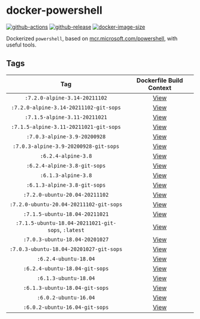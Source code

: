 # docker-powershell

[![github-actions](https://github.com/theohbrothers/docker-powershell/workflows/ci-master-pr/badge.svg)](https://github.com/theohbrothers/docker-powershell/actions)
[![github-release](https://img.shields.io/github/v/release/theohbrothers/docker-powershell?style=flat-square)](https://github.com/theohbrothers/docker-powershell/releases/)
[![docker-image-size](https://img.shields.io/docker/image-size/theohbrothers/docker-powershell/latest)](https://hub.docker.com/r/theohbrothers/docker-powershell)

Dockerized `powershell`, based on [mcr.microsoft.com/powershell](https://hub.docker.com/r/microsoft/powershell/), with useful tools.

## Tags

| Tag | Dockerfile Build Context |
|:-------:|:---------:|
| `:7.2.0-alpine-3.14-20211102` | [View](variants/7.2.0-alpine-3.14-20211102 ) |
| `:7.2.0-alpine-3.14-20211102-git-sops` | [View](variants/7.2.0-alpine-3.14-20211102-git-sops ) |
| `:7.1.5-alpine-3.11-20211021` | [View](variants/7.1.5-alpine-3.11-20211021 ) |
| `:7.1.5-alpine-3.11-20211021-git-sops` | [View](variants/7.1.5-alpine-3.11-20211021-git-sops ) |
| `:7.0.3-alpine-3.9-20200928` | [View](variants/7.0.3-alpine-3.9-20200928 ) |
| `:7.0.3-alpine-3.9-20200928-git-sops` | [View](variants/7.0.3-alpine-3.9-20200928-git-sops ) |
| `:6.2.4-alpine-3.8` | [View](variants/6.2.4-alpine-3.8 ) |
| `:6.2.4-alpine-3.8-git-sops` | [View](variants/6.2.4-alpine-3.8-git-sops ) |
| `:6.1.3-alpine-3.8` | [View](variants/6.1.3-alpine-3.8 ) |
| `:6.1.3-alpine-3.8-git-sops` | [View](variants/6.1.3-alpine-3.8-git-sops ) |
| `:7.2.0-ubuntu-20.04-20211102` | [View](variants/7.2.0-ubuntu-20.04-20211102 ) |
| `:7.2.0-ubuntu-20.04-20211102-git-sops` | [View](variants/7.2.0-ubuntu-20.04-20211102-git-sops ) |
| `:7.1.5-ubuntu-18.04-20211021` | [View](variants/7.1.5-ubuntu-18.04-20211021 ) |
| `:7.1.5-ubuntu-18.04-20211021-git-sops`, `:latest` | [View](variants/7.1.5-ubuntu-18.04-20211021-git-sops ) |
| `:7.0.3-ubuntu-18.04-20201027` | [View](variants/7.0.3-ubuntu-18.04-20201027 ) |
| `:7.0.3-ubuntu-18.04-20201027-git-sops` | [View](variants/7.0.3-ubuntu-18.04-20201027-git-sops ) |
| `:6.2.4-ubuntu-18.04` | [View](variants/6.2.4-ubuntu-18.04 ) |
| `:6.2.4-ubuntu-18.04-git-sops` | [View](variants/6.2.4-ubuntu-18.04-git-sops ) |
| `:6.1.3-ubuntu-18.04` | [View](variants/6.1.3-ubuntu-18.04 ) |
| `:6.1.3-ubuntu-18.04-git-sops` | [View](variants/6.1.3-ubuntu-18.04-git-sops ) |
| `:6.0.2-ubuntu-16.04` | [View](variants/6.0.2-ubuntu-16.04 ) |
| `:6.0.2-ubuntu-16.04-git-sops` | [View](variants/6.0.2-ubuntu-16.04-git-sops ) |
